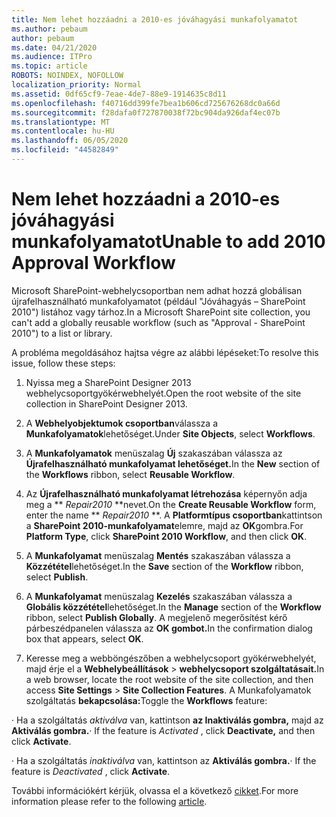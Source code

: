```yaml
---
title: Nem lehet hozzáadni a 2010-es jóváhagyási munkafolyamatot
ms.author: pebaum
author: pebaum
ms.date: 04/21/2020
ms.audience: ITPro
ms.topic: article
ROBOTS: NOINDEX, NOFOLLOW
localization_priority: Normal
ms.assetid: 0df65cf9-7eae-4de7-88e9-1914635c8d11
ms.openlocfilehash: f40716dd399fe7bea1b606cd725676268dc0a66d
ms.sourcegitcommit: f28dafa0f727870038f72bc904da926daf4ec07b
ms.translationtype: MT
ms.contentlocale: hu-HU
ms.lasthandoff: 06/05/2020
ms.locfileid: "44582849"
---
```

# <a name="unable-to-add-2010-approval-workflow"></a><span data-ttu-id="61106-102">Nem lehet hozzáadni a 2010-es jóváhagyási munkafolyamatot</span><span class="sxs-lookup"><span data-stu-id="61106-102">Unable to add 2010 Approval Workflow</span></span>

<span data-ttu-id="61106-103">Microsoft SharePoint-webhelycsoportban nem adhat hozzá globálisan újrafelhasználható munkafolyamatot (például "Jóváhagyás – SharePoint 2010") listához vagy tárhoz.</span><span class="sxs-lookup"><span data-stu-id="61106-103">In a Microsoft SharePoint site collection, you can't add a globally reusable workflow (such as "Approval - SharePoint 2010") to a list or library.</span></span>
  
<span data-ttu-id="61106-104">A probléma megoldásához hajtsa végre az alábbi lépéseket:</span><span class="sxs-lookup"><span data-stu-id="61106-104">To resolve this issue, follow these steps:</span></span> 
  
1. <span data-ttu-id="61106-105">Nyissa meg a SharePoint Designer 2013 webhelycsoportgyökérwebhelyét.</span><span class="sxs-lookup"><span data-stu-id="61106-105">Open the root website of the site collection in SharePoint Designer 2013.</span></span>
  
2. <span data-ttu-id="61106-106">A **Webhelyobjektumok csoportban**válassza a **Munkafolyamatok**lehetőséget.</span><span class="sxs-lookup"><span data-stu-id="61106-106">Under **Site Objects**, select **Workflows**.</span></span> 
  
3. <span data-ttu-id="61106-107">A **Munkafolyamatok** menüszalag **Új** szakaszában válassza az **Újrafelhasználható munkafolyamat lehetőséget.**</span><span class="sxs-lookup"><span data-stu-id="61106-107">In the **New** section of the **Workflows** ribbon, select **Reusable Workflow**.</span></span> 
  
4. <span data-ttu-id="61106-108">Az **Újrafelhasználható munkafolyamat létrehozása** képernyőn adja meg a \*\* *Repair2010* \*\*nevet.</span><span class="sxs-lookup"><span data-stu-id="61106-108">On the **Create Reusable Workflow** form, enter the name \*\* *Repair2010* \*\*.</span></span> <span data-ttu-id="61106-109">A **Platformtípus csoportban**kattintson a **SharePoint 2010-munkafolyamat**elemre, majd az **OK**gombra.</span><span class="sxs-lookup"><span data-stu-id="61106-109">For **Platform Type**, click **SharePoint 2010 Workflow**, and then click **OK**.</span></span> 
  
1. <span data-ttu-id="61106-110">A **Munkafolyamat** menüszalag **Mentés** szakaszában válassza a **Közzététel**lehetőséget.</span><span class="sxs-lookup"><span data-stu-id="61106-110">In the **Save** section of the **Workflow** ribbon, select **Publish**.</span></span> 
  
2. <span data-ttu-id="61106-111">A **Munkafolyamat** menüszalag **Kezelés** szakaszában válassza a **Globális közzététel**lehetőséget.</span><span class="sxs-lookup"><span data-stu-id="61106-111">In the **Manage** section of the **Workflow** ribbon, select **Publish Globally**.</span></span> <span data-ttu-id="61106-112">A megjelenő megerősítést kérő párbeszédpanelen válassza az **OK gombot.**</span><span class="sxs-lookup"><span data-stu-id="61106-112">In the confirmation dialog box that appears, select **OK**.</span></span> 
  
3. <span data-ttu-id="61106-113">Keresse meg a webböngészőben a webhelycsoport gyökérwebhelyét, majd érje el a **Webhelybeállítások** \> **webhelycsoport szolgáltatásait.**</span><span class="sxs-lookup"><span data-stu-id="61106-113">In a web browser, locate the root website of the site collection, and then access **Site Settings** \> **Site Collection Features**.</span></span> <span data-ttu-id="61106-114">A Munkafolyamatok szolgáltatás **bekapcsolása:**</span><span class="sxs-lookup"><span data-stu-id="61106-114">Toggle the **Workflows** feature:</span></span> 
  
<span data-ttu-id="61106-115">· Ha a szolgáltatás *aktiválva* van, kattintson **az Inaktiválás gombra,** majd az **Aktiválás gombra.**</span><span class="sxs-lookup"><span data-stu-id="61106-115">· If the feature is  *Activated*  , click **Deactivate,** and then click **Activate**.</span></span> 
  
<span data-ttu-id="61106-116">· Ha a szolgáltatás *inaktiválva* van, kattintson az **Aktiválás gombra.**</span><span class="sxs-lookup"><span data-stu-id="61106-116">· If the feature is  *Deactivated*  , click **Activate**.</span></span> 
  
<span data-ttu-id="61106-117">További információkért kérjük, olvassa el a következő [cikket](https://go.microsoft.com/fwlink/?linkid=2047770&amp;clcid=0x409).</span><span class="sxs-lookup"><span data-stu-id="61106-117">For more information please refer to the following [article](https://go.microsoft.com/fwlink/?linkid=2047770&amp;clcid=0x409).</span></span>
  

